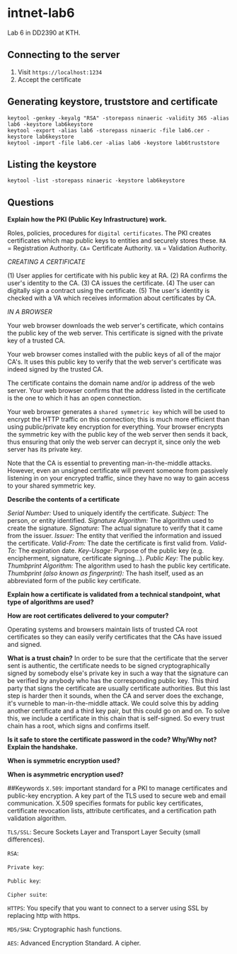 # intnet-lab6
Lab 6 in DD2390 at KTH.

## Connecting to the server
1. Visit `https://localhost:1234`
2. Accept the certificate

## Generating keystore, truststore and certificate
```
keytool -genkey -keyalg "RSA" -storepass ninaeric -validity 365 -alias lab6 -keystore lab6keystore
keytool -export -alias lab6 -storepass ninaeric -file lab6.cer -keystore lab6keystore
keytool -import -file lab6.cer -alias lab6 -keystore lab6truststore
```

## Listing the keystore
`keytool -list -storepass ninaeric -keystore lab6keystore`

## Questions

**Explain how the PKI (Public Key Infrastructure) work.**

Roles, policies, procedures for `digital certificates`. The PKI creates certificates which map public keys to entities and securely stores these. `RA` = Registration Authority. `CA`= Certificate Authority. `VA` = Validation Authority.

_CREATING A CERTIFICATE_

(1) User applies for certificate with his public key at RA. (2) RA confirms the user's identity to the CA. (3) CA issues the certificate. (4) The user can digitally sign a contract using the certificate. (5) The user's identity is checked with a VA which receives information about certificates by CA.

_IN A BROWSER_

Your web browser downloads the web server's certificate, which contains the public key of the web server. This certificate is signed with the private key of a trusted CA.

Your web browser comes installed with the public keys of all of the major CA's. It uses this public key to verify that the web server's certificate was indeed signed by the trusted CA.

The certificate contains the domain name and/or ip address of the web server. Your web browser confirms that the address listed in the certificate is the one to which it has an open connection.

Your web browser generates a `shared symmetric key` which will be used to encrypt the HTTP traffic on this connection; this is much more efficient than using public/private key encryption for everything. Your browser encrypts the symmetric key with the public key of the web server then sends it back, thus ensuring that only the web server can decrypt it, since only the web server has its private key.

Note that the CA is essential to preventing man-in-the-middle attacks. However, even an unsigned certificate will prevent someone from passively listening in on your encrypted traffic, since they have no way to gain access to your shared symmetric key.


**Describe the contents of a certificate**

_Serial Number:_ Used to uniquely identify the certificate.
_Subject:_ The person, or entity identified.
_Signature Algorithm:_ The algorithm used to create the signature.
_Signature:_ The actual signature to verify that it came from the issuer.
_Issuer:_ The entity that verified the information and issued the certificate.
_Valid-From:_ The date the certificate is first valid from.
_Valid-To:_ The expiration date.
_Key-Usage:_ Purpose of the public key (e.g. encipherment, signature, certificate signing...).
_Public Key:_ The public key.
_Thumbprint Algorithm:_ The algorithm used to hash the public key certificate.
_Thumbprint (also known as fingerprint):_ The hash itself, used as an abbreviated form of the public key certificate.

**Explain how a certificate is validated from a technical standpoint, what type of algorithms are used?**


**How are root certificates delivered to your computer?**

Operating systems and browsers maintain lists of trusted CA root certificates so they can easily verify certificates that the CAs have issued and signed.

**What is a trust chain?**
In order to be sure that the certificate that the server sent is authentic, the certificate needs to be signed cryptographically signed by somebody else's private key in such a way that the signature can be verified by anybody who has the corresponding public key. This third party that signs the certificate are usually certificate authorities. But this last step is harder then it sounds, when the CA and server does the exchange, it's vurneble to  man-in-the-middle attack. We could solve this by adding another certificate and a third key pair, but this could go on and on. To solve this, we include a certificate in this chain that is self-signed. So every trust chain has a root, which signs and confirms itself. 


**Is it safe to store the certificate password in the code? Why/Why not? Explain the handshake.**


**When is symmetric encryption used?**


**When is asymmetric encryption used?**




##Keywords
`X.509`: important standard for a PKI to manage certificates and public-key encryption. A key part of the TLS used to secure web and email communication. X.509 specifies formats for public key certificates, certificate revocation lists, attribute certificates, and a certification path validation algorithm.

`TLS/SSL`: Secure Sockets Layer and Transport Layer Secuity (small differences).

`RSA`:

`Private key`:

`Public key`:

`Cipher suite`:

`HTTPS`: You specify that you want to connect to a server using SSL by replacing http with https.

`MD5/SHA`: Cryptographic hash functions.

`AES`: Advanced Encryption Standard. A cipher.


